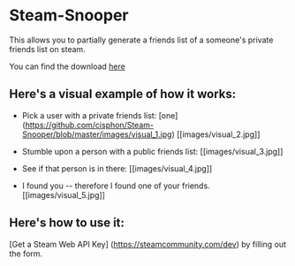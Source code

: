 # Steam-Snooper

This allows you to partially generate a friends list of a someone's private friends list on steam.

You can find the download [here](https://github.com/cisphon/Steam-Snooper/releases)

## Here's a visual example of how it works:

* Pick a user with a private friends list:
[one] (https://github.com/cisphon/Steam-Snooper/blob/master/images/visual_1.jpg)
[[images/visual_2.jpg]]

* Stumble upon a person with a public friends list:
[[images/visual_3.jpg]]

* See if that person is in there:
[[images/visual_4.jpg]]

* I found you -- therefore I found one of your friends.
[[images/visual_5.jpg]]

## Here's how to use it:
[Get a Steam Web API Key] (https://steamcommunity.com/dev) by filling out the form.

